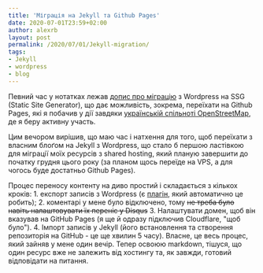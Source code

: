 ```yaml
---
title: 'Міграція на Jekyll та Github Pages'
date: 2020-07-01T23:59+02:00
author: alexrb
layout: post
permalink: /2020/07/01/Jekyll-migration/
tags:
- Jekyll
- wordpress
- blog
---
```

Певний час у нотатках лежав [допис про міграцію](https://habr.com/ru/post/507918/) з Wordpress на SSG (Static Site Generator), що дає можливість, зокрема, переїхати на Github Pages, які я побачив у дії завдяки [українській спільноті OpenStreetMap](https://openstreetmap.org.ua), де я беру активну участь.

Цим вечором вирішив, що маю час і натхення для того, щоб переїхати з власним блоґом на Jekyll з Wordpress, що стало б першою ластівкою для міграції моїх ресурсів з shared hosting, який планую завершити до початку грудня цього року (за планом щось переїде на VPS, а для чогось буде достатньо Github Pages).

Процес переносу контенту на диво простий і складається з кількох кроків:
1. експорт записів з Wordpress (є [плагін](https://wordpress.org/plugins/jekyll-exporter/), який автоматично це робить);
2. коментарі у мене було відключено, тому ~~не треба було навіть налаштовувати їх переніс у Disqus~~
3. Налаштувати домен, щоб він вказував на GitHub Pages (я ще й одразу підключив Cloudflare, "щоб було").
4. Імпорт записів у Jekyll (його встановлення та створення репозиторія на GitHub - це ще хвилин 5 часу).
Власне, це весь процес, який зайняв у мене один вечір. Тепер освоюю markdown, тішуся, що один ресурс вже не залежить від хостингу та, як завжди, готовий відповідати на питання.
